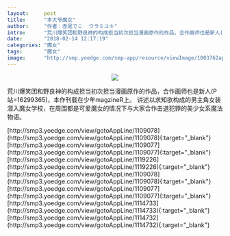```yaml
---
layout:     post
title:      "本大爷魔女"
author:     "作者：赤尾でこ  ウラミユキ"
intro:      "荒川爆笑团和野良神的构成担当初次担当漫画原作的作品，合作画师也是新人(P站=16299365)，本作刊载在少年magzineR上。 讲述以求知欲构成的男主角女装潜入魔女学校，在周围都是可爱魔女的情况下与大家合作击退犯罪的美少女系魔法物语。"
date:       "2018-02-14 12:17:19"
categories: "魔女"
tags:       "魔女"
image:      "http://smp.yoedge.com/smp-app/resource/viewImage/1003762appline.png"
---
```

<div style="text-align: center">
<p><img src="http://smp.yoedge.com/smp-app/resource/viewImage/1003762appline.png"/></p>
</div>
<p class="post-meta">
<span>荒川爆笑团和野良神的构成担当初次担当漫画原作的作品，合作画师也是新人(P站=16299365)，本作刊载在少年magzineR上。 讲述以求知欲构成的男主角女装潜入魔女学校，在周围都是可爱魔女的情况下与大家合作击退犯罪的美少女系魔法物语。</span>
</p>
[http://smp3.yoedge.com/view/gotoAppLine/1109078](http://smp3.yoedge.com/view/gotoAppLine/1109078){:target="_blank"}
[http://smp3.yoedge.com/view/gotoAppLine/1109077](http://smp3.yoedge.com/view/gotoAppLine/1109077){:target="_blank"}
[http://smp3.yoedge.com/view/gotoAppLine/1119226](http://smp3.yoedge.com/view/gotoAppLine/1119226){:target="_blank"}
[http://smp3.yoedge.com/view/gotoAppLine/1109078](http://smp3.yoedge.com/view/gotoAppLine/1109078){:target="_blank"}
[http://smp3.yoedge.com/view/gotoAppLine/1109077](http://smp3.yoedge.com/view/gotoAppLine/1109077){:target="_blank"}
[http://smp3.yoedge.com/view/gotoAppLine/1114733](http://smp3.yoedge.com/view/gotoAppLine/1114733){:target="_blank"}
[http://smp3.yoedge.com/view/gotoAppLine/1114732](http://smp3.yoedge.com/view/gotoAppLine/1114732){:target="_blank"}


